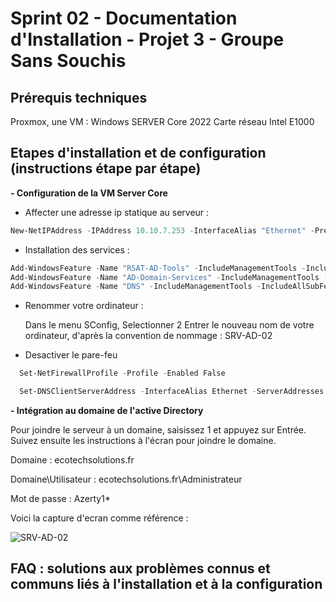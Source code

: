 # Sprint 02 - Documentation d'Installation - Projet 3 - Groupe Sans Souchis

## Prérequis techniques

Proxmox, une VM : Windows SERVER Core 2022 
                  Carte réseau Intel E1000

## Etapes d'installation et de configuration (instructions étape par étape)

**- Configuration de la VM Server Core**

- Affecter une adresse ip statique au serveur :
```powershell
New-NetIPAddress -IPAddress 10.10.7.253 -InterfaceAlias "Ethernet" -PrefixLength 24

```

- Installation des services :
```powershell
Add-WindowsFeature -Name "RSAT-AD-Tools" -IncludeManagementTools -IncludeAllSubFeature
Add-WindowsFeature -Name "AD-Domain-Services" -IncludeManagementTools -IncludeAllSubFeature
Add-WindowsFeature -Name "DNS" -IncludeManagementTools -IncludeAllSubFeature
```

- Renommer votre ordinateur :

  Dans le menu SConfig, Selectionner 2
  Entrer le nouveau nom de votre ordinateur, d'après la convention de nommage : SRV-AD-02

- Desactiver le pare-feu
```powershell
  Set-NetFirewallProfile -Profile -Enabled False
```

```powershell
  Set-DNSClientServerAddress -InterfaceAlias Ethernet -ServerAddresses 10.10.7.254
```

**- Intégration au domaine de l'active Directory**

Pour joindre le serveur à un domaine, saisissez 1 et appuyez sur Entrée. 
  Suivez ensuite les instructions à l'écran pour joindre le domaine.
  
  Domaine : ecotechsolutions.fr
 
  Domaine\Utilisateur : ecotechsolutions.fr\Administrateur 
  
  Mot de passe : Azerty1*


Voici la capture d'ecran comme référence : 

![SRV-AD-02](https://github.com/user-attachments/assets/6ba274dc-1863-41d8-b905-14d6d7aa039d)




## FAQ : solutions aux problèmes connus et communs liés à l'installation et à la configuration
